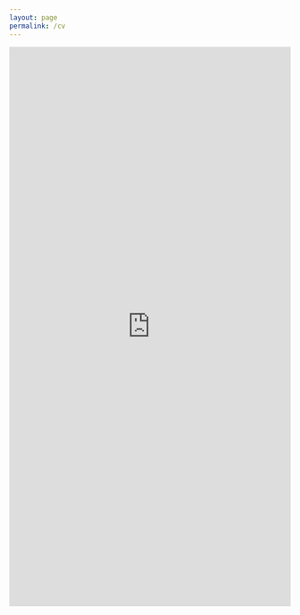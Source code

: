 ```yaml
---
layout: page
permalink: /cv
---
```


<iframe src="https://docs.google.com/gview?url=https://github.com/waltscience/waltscience.github.io/blob/master/_creds/Walter_CV_web.pdf&embedded=true" style="width:100%; height:1000;" frameborder="0"></iframe>
